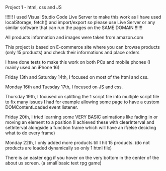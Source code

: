 Project 1 - html, css and JS

!!!!!! I used Visual Studio Code Live Server to make this work as I have used localStorage, fetch() and import/export so please use Live Server or any similar software that can run the pages on the SAME DOMAIN !!!!!!


All products information and images were taken from amazon.com

This project is based on E-commerce site where you can browse products (only 15 products) and check their informations and place orders

I have done tests to make this work on both PCs and mobile phones (I mainly used an iPhone 16)

Friday 13th and Saturday 14th, I focused on most of the html and css.

Monday 16th and Tuesday 17th, I focused on JS and css.

Thursday 19th, I focused on splitting the 1 script file into multiple script file to fix many issues I had for example allowing some page to have a custom DOMContentLoaded event listener.

Friday 20th, I tried learning some VERY BASIC animations like fading in or moving an element to a position (I achieved these with clearInterval and setInterval alongside a function frame which will have an if/else deciding what to do every frame)

Monday 22th, I only added more products till I hit 15 products. (do not products are loaded dynamically so only 1 html file)

There is an easter egg if you hover on the very bottom in the center of the about us screen. (a small basic text rpg game)
